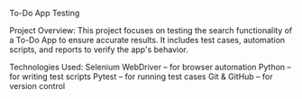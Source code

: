 To-Do App Testing

Project Overview:
This project focuses on testing the search functionality of a To-Do App to ensure accurate results. It includes test cases, automation scripts, and reports to verify the app's behavior.

Technologies Used:
Selenium WebDriver – for browser automation
Python – for writing test scripts
Pytest – for running test cases
Git & GitHub – for version control

